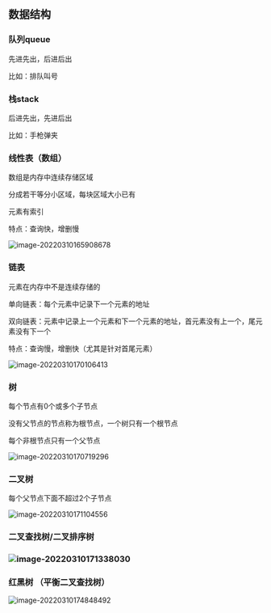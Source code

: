 ## 数据结构

### 队列queue

先进先出，后进后出

比如：排队叫号

### 栈stack

后进先出，先进后出

比如：手枪弹夹

### 线性表（数组）

数组是内存中连续存储区域

分成若干等分小区域，每块区域大小已有

元素有索引

特点：查询快，增删慢

![image-20220310165908678](C:\Users\hjly\AppData\Roaming\Typora\typora-user-images\image-20220310165908678.png)

### 链表

元素在内存中不是连续存储的

单向链表：每个元素中记录下一个元素的地址

双向链表：元素中记录上一个元素和下一个元素的地址，首元素没有上一个，尾元素没有下一个

特点：查询慢，增删快（尤其是针对首尾元素）

![image-20220310170106413](C:\Users\hjly\AppData\Roaming\Typora\typora-user-images\image-20220310170106413.png)

### 树

每个节点有0个或多个子节点

没有父节点的节点称为根节点，一个树只有一个根节点

每个非根节点只有一个父节点

![image-20220310170719296](C:\Users\hjly\AppData\Roaming\Typora\typora-user-images\image-20220310170719296.png)

### 二叉树

每个父节点下面不超过2个子节点

![image-20220310171104556](C:\Users\hjly\AppData\Roaming\Typora\typora-user-images\image-20220310171104556.png)

### 二叉查找树/二叉排序树

### ![image-20220310171338030](C:\Users\hjly\AppData\Roaming\Typora\typora-user-images\image-20220310171338030.png)

### 红黑树 （平衡二叉查找树）

![image-20220310174848492](C:\Users\hjly\AppData\Roaming\Typora\typora-user-images\image-20220310174848492.png)

